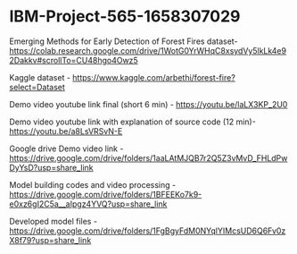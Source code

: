 # IBM-Project-565-1658307029
Emerging Methods for Early Detection of Forest Fires
dataset-https://colab.research.google.com/drive/1WotG0YrWHqC8xsydVy5lkLk4e92Dakkv#scrollTo=CU48hgo4Owz5

Kaggle dataset - https://www.kaggle.com/arbethi/forest-fire?select=Dataset

Demo video youtube link final (short 6 min) - https://youtu.be/laLX3KP_2U0

Demo video youtube link with explanation of source code (12 min)- https://youtu.be/a8LsVRSvN-E

Google drive Demo video link - https://drive.google.com/drive/folders/1aaLAtMJQB7r2Q5Z3vMvD_FHLdPwDyYsD?usp=share_link

Model building codes and video processing - https://drive.google.com/drive/folders/1BFEEKo7k9-e0xz6gI2C5a__aIpgz4YVQ?usp=share_link

Developed model files - https://drive.google.com/drive/folders/1FgBgyFdM0NYqlYIMcsUD6Q6Fv0zX8f79?usp=share_link
